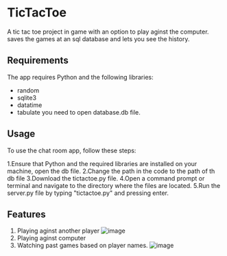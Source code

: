 # TicTacToe
A tic tac toe project in game with an option to play aginst the computer. saves the games at an sql database and lets you see the history.
## Requirements
The app requires Python and the following libraries:
* random
* sqlite3
* datatime
* tabulate
you need to open database.db file.
## Usage
To use the chat room app, follow these steps:

1.Ensure that Python and the required libraries are installed on your machine, open the db file.
2.Change the path in the code to the path of th db file
3.Download the tictactoe.py file.
4.Open a command prompt or terminal and navigate to the directory where the files are located.
5.Run the server.py file by typing "tictactoe.py" and pressing enter.
## Features
1. Playing aginst another player
![image](https://github.com/Ultiboty/tictactoe/assets/99267952/a891cef7-51b2-4ca1-8d7e-e5803ab33a8b)
2. Playing aginst computer
3. Watching past games based on player names.
![image](https://github.com/Ultiboty/tictactoe/assets/99267952/d08469ee-405f-4fdf-b2ca-e3280ac9e3f9)
